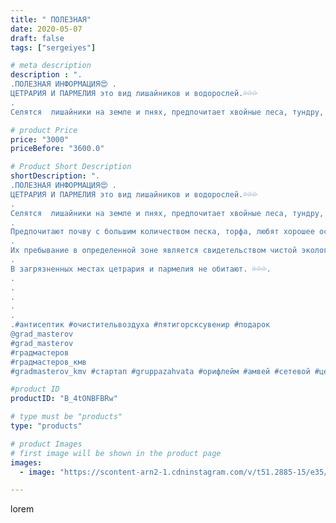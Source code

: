 ```yaml
---
title: " ПОЛЕЗНАЯ"
date: 2020-05-07
draft: false
tags: ["sergeiyes"]

# meta description
description : ".
.ПОЛЕЗНАЯ ИНФОРМАЦИЯ😍 .
ЦЕТРАРИЯ И ПАРМЕЛИЯ это вид лишайников и водорослей.💦💦💦
.
Селятся  лишайники на земле и пнях, предпочитает хвойные леса, тундру, болот"

# product Price
price: "3000"
priceBefore: "3600.0"

# Product Short Description
shortDescription: ".
.ПОЛЕЗНАЯ ИНФОРМАЦИЯ😍 .
ЦЕТРАРИЯ И ПАРМЕЛИЯ это вид лишайников и водорослей.💦💦💦
.
Селятся  лишайники на земле и пнях, предпочитает хвойные леса, тундру, болота и горные возвышенности.💦💦💦
.
Предпочитают почву с большим количеством песка, торфа, любят хорошее освещение.💦💦💦
.
Их пребывание в определенной зоне является свидетельством чистой экологии.💦💦💦
.
В загрязненных местах цетрария и пармелия не обитают. 💦💦💦.
.
.
.
.
.
.#антисептик #очистительвоздуха #пятигорсксувенир #подарок 
@grad_masterov
#grad_masterov
#градмастеров
#градмастеров_кмв
#gradmasterov_kmv #стартап #gruppazahvata #орифлейм #амвей #сетевой #цетрария #ручнаяработа #резьбаподереву #живоедерево #сетевоймаркетинг #стильжизни #исландскиймох #пятигорск #КРЫМ #Севастополь #бизнес #sergeystar #железноводск #ставрополь"

#product ID
productID: "B_4tONBFBRw"

# type must be "products"
type: "products"

# product Images
# first image will be shown in the product page
images:
  - image: "https://scontent-arn2-1.cdninstagram.com/v/t51.2885-15/e35/95829674_1364016683785215_8191783547913335625_n.jpg?tp=1&_nc_ht=scontent-arn2-1.cdninstagram.com&_nc_cat=103&_nc_ohc=Yta3ZHSDa7IAX8--aAA&ccb=7-4&oh=c3422116cd28f82c58dd06a06e7be096&oe=60845080&_nc_sid=86f79a&ig_cache_key=MjMwMzc5MDA5NzU0MjQxOTU2OA%3D%3D.2-ccb7-4"

---
```

lorem
